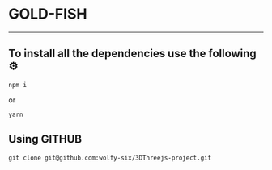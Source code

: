 # GOLD-FISH

------------------------------------------------------

## To install all the dependencies use the following ⚙

``` 
npm i
```

or

``` 
yarn
```
## Using GITHUB

```
git clone git@github.com:wolfy-six/3DThreejs-project.git
```
